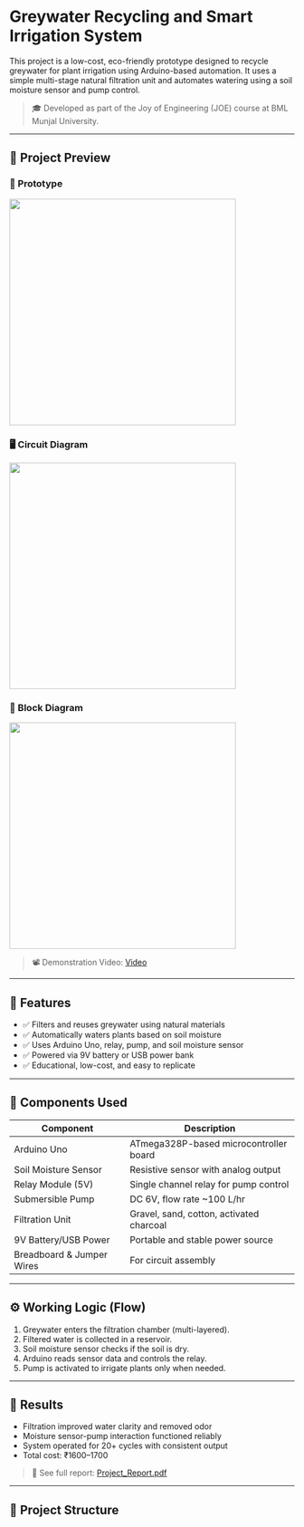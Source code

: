 # Greywater Recycling and Smart Irrigation System

This project is a low-cost, eco-friendly prototype designed to recycle greywater for plant irrigation using Arduino-based automation. It uses a simple multi-stage natural filtration unit and automates watering using a soil moisture sensor and pump control.

> 🎓 Developed as part of the Joy of Engineering (JOE) course at BML Munjal University.

---

## 📸 Project Preview


### 🔧 Prototype  
<img src="https://github.com/user-attachments/assets/34cc1898-1431-4bdd-b230-51e28b173d4b" width="400"/>

### 🖥️ Circuit Diagram  
<img src="https://github.com/user-attachments/assets/6b8d53c6-f8af-47f7-b430-b3b4ffabe6e4" width="400"/>

### 🔲 Block Diagram  
<img src="https://github.com/user-attachments/assets/72506ff5-72a2-4fac-949d-f09e82d0f3a4" width="400"/>

> 📽️ Demonstration Video: [Video](https://drive.google.com/file/d/1_MBMi4o9DbmxxGdnWlmdrgPHdOKOdKF7/view?usp=drivesdk)

---

## 🧪 Features

- ✅ Filters and reuses greywater using natural materials  
- ✅ Automatically waters plants based on soil moisture  
- ✅ Uses Arduino Uno, relay, pump, and soil moisture sensor  
- ✅ Powered via 9V battery or USB power bank  
- ✅ Educational, low-cost, and easy to replicate

---

## 🧰 Components Used

| Component              | Description                                        |
|------------------------|----------------------------------------------------|
| Arduino Uno            | ATmega328P-based microcontroller board             |
| Soil Moisture Sensor   | Resistive sensor with analog output                |
| Relay Module (5V)      | Single channel relay for pump control              |
| Submersible Pump       | DC 6V, flow rate ~100 L/hr                         |
| Filtration Unit        | Gravel, sand, cotton, activated charcoal           |
| 9V Battery/USB Power   | Portable and stable power source                   |
| Breadboard & Jumper Wires | For circuit assembly                            |

---

## ⚙️ Working Logic (Flow)

1. Greywater enters the filtration chamber (multi-layered).
2. Filtered water is collected in a reservoir.
3. Soil moisture sensor checks if the soil is dry.
4. Arduino reads sensor data and controls the relay.
5. Pump is activated to irrigate plants only when needed.

---

## 🧪 Results

- Filtration improved water clarity and removed odor  
- Moisture sensor-pump interaction functioned reliably  
- System operated for 20+ cycles with consistent output  
- Total cost: ₹1600–1700

> 🧾 See full report: [Project_Report.pdf](documents/Project_Report.pdf)

---

## 📁 Project Structure

